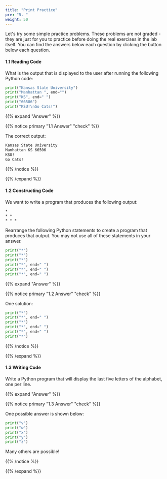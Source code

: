 ```yaml
---
title: "Print Practice"
pre: "5. "
weight: 50
---
```


Let's try some simple practice problems. These problems are not graded - they are just for you to practice before doing the real exercises in the lab itself. You can find the answers below each question by clicking the button below each question.

#### 1.1 Reading Code

What is the output that is displayed to the user after running the following Python code:

```python
print("Kansas State University")
print("Manhattan ", end="")
print("KS", end=" ")
print("66506")
print("KSU!\nGo Cats!")
```

{{% expand "Answer" %}}

{{% notice primary "1.1 Answer" "check" %}}

The correct output:

```tex
Kansas State University
Manhattan KS 66506
KSU!
Go Cats!
```

{{% /notice %}}

{{% /expand %}}

#### 1.2 Constructing Code

We want to write a program that produces the following output:

```tex
*
* *
* * *
```

Rearrange the following Python statements to create a program that produces that output. You may not use all of these statements in your answer.

```python
print("*")
print("*")
print("*")
print("*", end=" ")
print("*", end=" ")
print("*", end=" ")
```

{{% expand "Answer" %}}

{{% notice primary "1.2 Answer" "check" %}}

One solution:

```python
print("*")
print("*", end=" ")
print("*")
print("*", end=" ")
print("*", end=" ")
print("*")
```

{{% /notice %}}

{{% /expand %}}

#### 1.3 Writing Code

Write a Python program that will display the last five letters of the alphabet, one per line.

{{% expand "Answer" %}}

{{% notice primary "1.3 Answer" "check" %}}

One possible answer is shown below:

```python
print("v")
print("w")
print("x")
print("y")
print("z")
```

Many others are possible!

{{% /notice %}}

{{% /expand %}}
